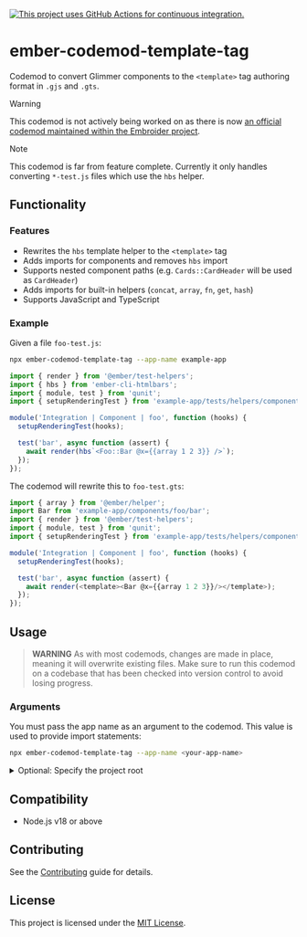 [![This project uses GitHub Actions for continuous integration.](https://github.com/IgnaceMaes/ember-codemod-template-tag/actions/workflows/ci.yml/badge.svg)](https://github.com/IgnaceMaes/ember-codemod-template-tag/actions/workflows/ci.yml)

# ember-codemod-template-tag

Codemod to convert Glimmer components to the `<template>` tag authoring format in `.gjs` and `.gts`.

> [!WARNING]
> This codemod is not actively being worked on as there is now [an official codemod maintained within the Embroider project](https://github.com/embroider-build/embroider/pull/1842).

> [!NOTE]
> This codemod is far from feature complete. Currently it only handles converting `*-test.js` files which use the `hbs` helper.

## Functionality

### Features

- Rewrites the `hbs` template helper to the `<template>` tag
- Adds imports for components and removes `hbs` import
- Supports nested component paths (e.g. `Cards::CardHeader` will be used as `CardHeader`)
- Adds imports for built-in helpers (`concat`, `array`, `fn`, `get`, `hash`)
- Supports JavaScript and TypeScript

### Example

Given a file `foo-test.js`:

```sh
npx ember-codemod-template-tag --app-name example-app
```

```js
import { render } from '@ember/test-helpers';
import { hbs } from 'ember-cli-htmlbars';
import { module, test } from 'qunit';
import { setupRenderingTest } from 'example-app/tests/helpers/component-test';

module('Integration | Component | foo', function (hooks) {
  setupRenderingTest(hooks);

  test('bar', async function (assert) {
    await render(hbs`<Foo::Bar @x={{array 1 2 3}} />`);
  });
});
```

The codemod will rewrite this to `foo-test.gts`:

```js
import { array } from '@ember/helper';
import Bar from 'example-app/components/foo/bar';
import { render } from '@ember/test-helpers';
import { module, test } from 'qunit';
import { setupRenderingTest } from 'example-app/tests/helpers/component-test';

module('Integration | Component | foo', function (hooks) {
  setupRenderingTest(hooks);

  test('bar', async function (assert) {
    await render(<template><Bar @x={{array 1 2 3}}/></template>);
  });
});

```


## Usage

> **WARNING**
> As with most codemods, changes are made in place, meaning it will overwrite existing files. Make sure to run this codemod on a codebase that has been checked into version control to avoid losing progress.

### Arguments

You must pass the app name as an argument to the codemod. This value is used to provide import statements:

```sh
npx ember-codemod-template-tag --app-name <your-app-name>
```

<details>

<summary>Optional: Specify the project root</summary>

Pass `--root` to run the codemod somewhere else (i.e. not in the current directory).

```sh
npx ember-codemod-template-tag --root <path/to/your/project>
```

</details>

## Compatibility

- Node.js v18 or above


## Contributing

See the [Contributing](CONTRIBUTING.md) guide for details.


## License

This project is licensed under the [MIT License](LICENSE.md).
